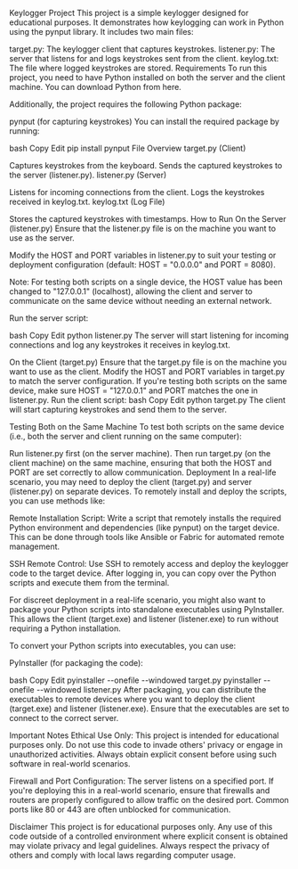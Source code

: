 Keylogger Project
This project is a simple keylogger designed for educational purposes. It demonstrates how keylogging can work in Python using the pynput library. It includes two main files:

target.py: The keylogger client that captures keystrokes.
listener.py: The server that listens for and logs keystrokes sent from the client.
keylog.txt: The file where logged keystrokes are stored.
Requirements
To run this project, you need to have Python installed on both the server and the client machine. You can download Python from here.

Additionally, the project requires the following Python package:

pynput (for capturing keystrokes)
You can install the required package by running:

bash
Copy
Edit
pip install pynput
File Overview
target.py (Client)

Captures keystrokes from the keyboard.
Sends the captured keystrokes to the server (listener.py).
listener.py (Server)

Listens for incoming connections from the client.
Logs the keystrokes received in keylog.txt.
keylog.txt (Log File)

Stores the captured keystrokes with timestamps.
How to Run
On the Server (listener.py)
Ensure that the listener.py file is on the machine you want to use as the server.

Modify the HOST and PORT variables in listener.py to suit your testing or deployment configuration (default: HOST = "0.0.0.0" and PORT = 8080).

Note: For testing both scripts on a single device, the HOST value has been changed to "127.0.0.1" (localhost), allowing the client and server to communicate on the same device without needing an external network.

Run the server script:

bash
Copy
Edit
python listener.py
The server will start listening for incoming connections and log any keystrokes it receives in keylog.txt.

On the Client (target.py)
Ensure that the target.py file is on the machine you want to use as the client.
Modify the HOST and PORT variables in target.py to match the server configuration. If you're testing both scripts on the same device, make sure HOST = "127.0.0.1" and PORT matches the one in listener.py.
Run the client script:
bash
Copy
Edit
python target.py
The client will start capturing keystrokes and send them to the server.

Testing Both on the Same Machine
To test both scripts on the same device (i.e., both the server and client running on the same computer):

Run listener.py first (on the server machine).
Then run target.py (on the client machine) on the same machine, ensuring that both the HOST and PORT are set correctly to allow communication.
Deployment
In a real-life scenario, you may need to deploy the client (target.py) and server (listener.py) on separate devices. To remotely install and deploy the scripts, you can use methods like:

Remote Installation Script: Write a script that remotely installs the required Python environment and dependencies (like pynput) on the target device. This can be done through tools like Ansible or Fabric for automated remote management.

SSH Remote Control: Use SSH to remotely access and deploy the keylogger code to the target device. After logging in, you can copy over the Python scripts and execute them from the terminal.

For discreet deployment in a real-life scenario, you might also want to package your Python scripts into standalone executables using PyInstaller. This allows the client (target.exe) and listener (listener.exe) to run without requiring a Python installation.

To convert your Python scripts into executables, you can use:

PyInstaller (for packaging the code):

bash
Copy
Edit
pyinstaller --onefile --windowed target.py
pyinstaller --onefile --windowed listener.py
After packaging, you can distribute the executables to remote devices where you want to deploy the client (target.exe) and listener (listener.exe). Ensure that the executables are set to connect to the correct server.

Important Notes
Ethical Use Only: This project is intended for educational purposes only. Do not use this code to invade others' privacy or engage in unauthorized activities. Always obtain explicit consent before using such software in real-world scenarios.

Firewall and Port Configuration: The server listens on a specified port. If you're deploying this in a real-world scenario, ensure that firewalls and routers are properly configured to allow traffic on the desired port. Common ports like 80 or 443 are often unblocked for communication.

Disclaimer
This project is for educational purposes only. Any use of this code outside of a controlled environment where explicit consent is obtained may violate privacy and legal guidelines. Always respect the privacy of others and comply with local laws regarding computer usage.
